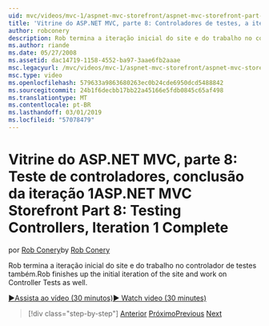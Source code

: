 ```yaml
---
uid: mvc/videos/mvc-1/aspnet-mvc-storefront/aspnet-mvc-storefront-part-8-testing-controllers-iteration-1-complete
title: 'Vitrine do ASP.NET MVC, parte 8: Controladores de testes, a iteração 1 concluída | Microsoft Docs'
author: robconery
description: Rob termina a iteração inicial do site e do trabalho no controlador de testes também.
ms.author: riande
ms.date: 05/27/2008
ms.assetid: dac14719-1158-4552-ba97-3aae6fb2aaae
msc.legacyurl: /mvc/videos/mvc-1/aspnet-mvc-storefront/aspnet-mvc-storefront-part-8-testing-controllers-iteration-1-complete
msc.type: video
ms.openlocfilehash: 579633a9863680263ec0b24cde6950dcd5488842
ms.sourcegitcommit: 24b1f6decbb17bb22a45166e5fdb0845c65af498
ms.translationtype: MT
ms.contentlocale: pt-BR
ms.lasthandoff: 03/01/2019
ms.locfileid: "57078479"
---
```

<a name="aspnet-mvc-storefront-part-8-testing-controllers-iteration-1-complete"></a><span data-ttu-id="e15e1-103">Vitrine do ASP.NET MVC, parte 8: Teste de controladores, conclusão da iteração 1</span><span class="sxs-lookup"><span data-stu-id="e15e1-103">ASP.NET MVC Storefront Part 8: Testing Controllers, Iteration 1 Complete</span></span>
====================
<span data-ttu-id="e15e1-104">por [Rob Conery](https://github.com/robconery)</span><span class="sxs-lookup"><span data-stu-id="e15e1-104">by [Rob Conery](https://github.com/robconery)</span></span>

<span data-ttu-id="e15e1-105">Rob termina a iteração inicial do site e do trabalho no controlador de testes também.</span><span class="sxs-lookup"><span data-stu-id="e15e1-105">Rob finishes up the initial iteration of the site and work on Controller Tests as well.</span></span>

[<span data-ttu-id="e15e1-106">&#9654;Assista ao vídeo (30 minutos)</span><span class="sxs-lookup"><span data-stu-id="e15e1-106">&#9654; Watch video (30 minutes)</span></span>](https://channel9.msdn.com/Blogs/ASP-NET-Site-Videos/aspnet-mvc-storefront-part-8-testing-controllers-iteration-1-complete)

> [!div class="step-by-step"]
> <span data-ttu-id="e15e1-107">[Anterior](aspnet-mvc-storefront-part-7-routing-and-ui-work.md)
> [Próximo](aspnet-mvc-storefront-part-9-the-shopping-cart.md)</span><span class="sxs-lookup"><span data-stu-id="e15e1-107">[Previous](aspnet-mvc-storefront-part-7-routing-and-ui-work.md)
[Next](aspnet-mvc-storefront-part-9-the-shopping-cart.md)</span></span>
